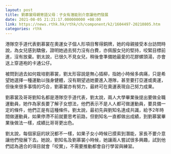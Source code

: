```yaml
---
layout: post
title: 劉慕裳母親寄語父母：子女有潛能別介意讓他們發展
date: 2021-08-05 21:21:17.000000000 +08:00
link: https://news.rthk.hk/rthk/ch/component/k2/1604497-20210805.htm
categories: rthk
---
```


港隊空手道代表劉慕裳在奧運女子個人形項目奪得銅牌，她的母親接受本台訪問時說，為女兒感到驕傲，證明她過去努力沒有白費，亦佩服女兒的堅持，咬緊目標前進，沒有放棄。劉太說，已很久不見女兒，稍後會準備她最愛的花膠螺頭湯，亦會送上穿道袍的卡通公仔。

被問到過去如何栽培劉慕裳，劉太形容說是無心插柳，指她小時候多病痛，只是希望她選擇一種運動以強身健體，沒有期望過她要進入港隊，甚至要打亞運或奧運，但後來很多事情的巧合，劉慕裳亦有努力，最終可在奧運表現自己努力成果。

劉慕裳及哥哥劉知名都是港隊空手道代表，劉太說，兩人大學畢業後提出要做全職運動員，她作為家長要了解子女想法，他們表示不是人人都可做運動員，要具備一定的條件，他們正是有這種條件。劉太說，最初先與劉知名達成共識，給予2年時間做運動員，如果停滯不前就要思考前路，但劉知名一直都做出成績，到劉慕裳畢業後做法一樣，成績比哥哥更出色。

劉太說，每個家庭的狀況都不一樣，如果子女小時候已摸索到潛能，家長不要介意讓他們發展下去。她說，劉知名及劉慕裳小時候，她讓兩人嘗試很多興趣，試到他們認為適合的項目就會「咬實」，不需要推動都會自行學習與練習。
